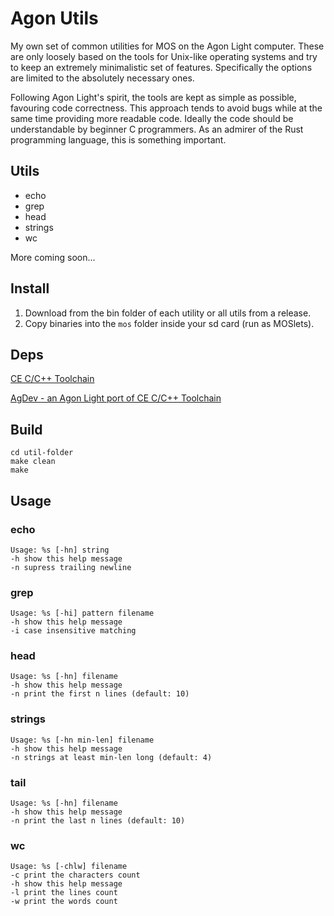 # Agon Utils

My own set of common utilities for MOS on the Agon Light computer. These are only loosely based on the tools for Unix-like operating systems and try to keep an extremely minimalistic set of features. Specifically the options are limited to the absolutely necessary ones.

Following Agon Light's spirit, the tools are kept as simple as possible, favouring code correctness. This approach tends to avoid bugs while at the same time providing more readable code. Ideally the code should be understandable by beginner C programmers. As an admirer of the Rust programming language, this is something important.

## Utils

* echo
* grep
* head
* strings
* wc

More coming soon...

## Install

1. Download from the bin folder of each utility or all utils from a release.
2. Copy binaries into the `mos` folder inside your sd card (run as MOSlets).

## Deps

[CE C/C++ Toolchain](https://github.com/CE-Programming/toolchain)

[AgDev - an Agon Light port of CE C/C++ Toolchain](https://github.com/pcawte/AgDev)

## Build

```
cd util-folder
make clean
make
```

## Usage

### echo

```
Usage: %s [-hn] string
-h show this help message
-n supress trailing newline
```

### grep

```
Usage: %s [-hi] pattern filename
-h show this help message
-i case insensitive matching
```

### head

```
Usage: %s [-hn] filename
-h show this help message
-n print the first n lines (default: 10)
```

### strings

```
Usage: %s [-hn min-len] filename
-h show this help message
-n strings at least min-len long (default: 4)
```

### tail

```
Usage: %s [-hn] filename
-h show this help message
-n print the last n lines (default: 10)
```

### wc

```
Usage: %s [-chlw] filename
-c print the characters count
-h show this help message
-l print the lines count
-w print the words count
```